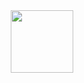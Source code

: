 <div id="header" align="center">
  <img src="file:///C:/Users/ilqar/Desktop/giphy.webp" width="100"/>
</div>
